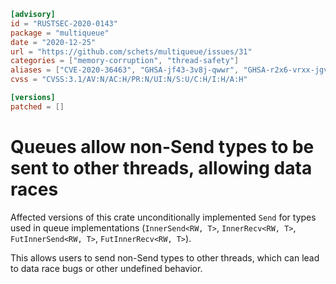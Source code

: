 ```toml
[advisory]
id = "RUSTSEC-2020-0143"
package = "multiqueue"
date = "2020-12-25"
url = "https://github.com/schets/multiqueue/issues/31"
categories = ["memory-corruption", "thread-safety"]
aliases = ["CVE-2020-36463", "GHSA-jf43-3v8j-qwwr", "GHSA-r2x6-vrxx-jgv4"]
cvss = "CVSS:3.1/AV:N/AC:H/PR:N/UI:N/S:U/C:H/I:H/A:H"

[versions]
patched = []
```

# Queues allow non-Send types to be sent to other threads, allowing data races

Affected versions of this crate unconditionally implemented `Send` for types used in queue implementations (`InnerSend<RW, T>`, `InnerRecv<RW, T>`, `FutInnerSend<RW, T>`, `FutInnerRecv<RW, T>`).

This allows users to send non-Send types to other threads, which can lead to data race bugs or other undefined behavior.
